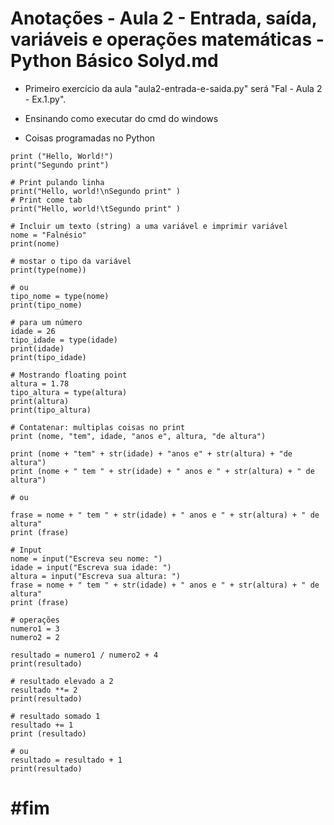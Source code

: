 ﻿# Anotações - Aula 2 - Entrada, saída, variáveis e operações matemáticas - Python Básico Solyd.md

* Primeiro exercício da aula "aula2-entrada-e-saida.py" será "Fal - Aula 2 - Ex.1.py".
* Ensinando como executar do cmd do windows

* Coisas programadas no Python

```
print ("Hello, World!")
print("Segundo print")

# Print pulando linha
print("Hello, world!\nSegundo print" )
# Print come tab
print("Hello, world!\tSegundo print" )

# Incluir um texto (string) a uma variável e imprimir variável
nome = "Falnésio"
print(nome)

# mostar o tipo da variável
print(type(nome))

# ou 
tipo_nome = type(nome)
print(tipo_nome)

# para um número
idade = 26
tipo_idade = type(idade)
print(idade)
print(tipo_idade)

# Mostrando floating point
altura = 1.78
tipo_altura = type(altura)
print(altura)
print(tipo_altura)

# Contatenar: multiplas coisas no print
print (nome, "tem", idade, "anos e", altura, "de altura")

print (nome + "tem" + str(idade) + "anos e" + str(altura) + "de altura")
print (nome + " tem " + str(idade) + " anos e " + str(altura) + " de altura")

# ou

frase = nome + " tem " + str(idade) + " anos e " + str(altura) + " de altura"
print (frase)

# Input
nome = input("Escreva seu nome: ")
idade = input("Escreva sua idade: ")
altura = input("Escreva sua altura: ")
frase = nome + " tem " + str(idade) + " anos e " + str(altura) + " de altura"
print (frase)

# operações
numero1 = 3
numero2 = 2

resultado = numero1 / numero2 + 4
print(resultado) 

# resultado elevado a 2
resultado **= 2
print(resultado)

# resultado somado 1
resultado += 1
print (resultado)

# ou
resultado = resultado + 1
print(resultado)

```

# #fim



